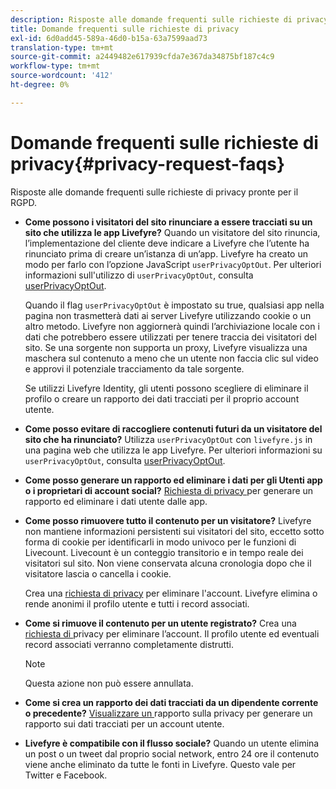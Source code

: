 ```yaml
---
description: Risposte alle domande frequenti sulle richieste di privacy pronte per il RGPD.
title: Domande frequenti sulle richieste di privacy
exl-id: 6d0add45-589a-46d0-b15a-63a7599aad73
translation-type: tm+mt
source-git-commit: a2449482e617939cfda7e367da34875bf187c4c9
workflow-type: tm+mt
source-wordcount: '412'
ht-degree: 0%

---
```


# Domande frequenti sulle richieste di privacy{#privacy-request-faqs}

Risposte alle domande frequenti sulle richieste di privacy pronte per il RGPD.

* **Come possono i visitatori del sito rinunciare a essere tracciati su un sito che utilizza le app Livefyre?** Quando un visitatore del sito rinuncia, l’implementazione del cliente deve indicare a Livefyre che l’utente ha rinunciato prima di creare un’istanza di un’app. Livefyre ha creato un modo per farlo con l’opzione JavaScript `userPrivacyOptOut`. Per ulteriori informazioni sull&#39;utilizzo di `userPrivacyOptOut`, consulta [userPrivacyOptOut](/help/using/c-settings-other/c-gdpr-compliance/c-userprivacyoptout.md).

   Quando il flag `userPrivacyOptOut` è impostato su true, qualsiasi app nella pagina non trasmetterà dati ai server Livefyre utilizzando cookie o un altro metodo. Livefyre non aggiornerà quindi l’archiviazione locale con i dati che potrebbero essere utilizzati per tenere traccia dei visitatori del sito. Se una sorgente non supporta un proxy, Livefyre visualizza una maschera sul contenuto a meno che un utente non faccia clic sul video e approvi il potenziale tracciamento da tale sorgente.

   Se utilizzi Livefyre Identity, gli utenti possono scegliere di eliminare il profilo o creare un rapporto dei dati tracciati per il proprio account utente.

* **Come posso evitare di raccogliere contenuti futuri da un visitatore del sito che ha rinunciato?** Utilizza  `userPrivacyOptOut` con  `livefyre.js` in una pagina web che utilizza le app Livefyre. Per ulteriori informazioni su `userPrivacyOptOut`, consulta [userPrivacyOptOut](/help/using/c-settings-other/c-gdpr-compliance/c-userprivacyoptout.md).

* **Come posso generare un rapporto ed eliminare i dati per gli Utenti app o i proprietari di account social?** [Richiesta di privacy ](../../c-settings-other/c-gdpr-compliance/c-privacy-requests.md#c_privacy_requests) per generare un rapporto ed eliminare i dati utente dalle app.

* **Come posso rimuovere tutto il contenuto per un visitatore?** Livefyre non mantiene informazioni persistenti sui visitatori del sito, eccetto sotto forma di cookie per identificarli in modo univoco per le funzioni di Livecount. Livecount è un conteggio transitorio e in tempo reale dei visitatori sul sito. Non viene conservata alcuna cronologia dopo che il visitatore lascia o cancella i cookie.

   Crea una [richiesta di privacy](../../c-settings-other/c-gdpr-compliance/c-privacy-requests.md#c_privacy_requests) per eliminare l&#39;account. Livefyre elimina o rende anonimi il profilo utente e tutti i record associati.

* **Come si rimuove il contenuto per un utente registrato?** Crea una  [richiesta di ](../../c-settings-other/c-gdpr-compliance/c-privacy-requests.md#c_privacy_requests) privacy per eliminare l’account. Il profilo utente ed eventuali record associati verranno completamente distrutti.

   >[!NOTE]
   >
   >Questa azione non può essere annullata.

* **Come si crea un rapporto dei dati tracciati da un dipendente corrente o precedente?** [Visualizzare un ](../../c-settings-other/c-gdpr-compliance/c-view-a-privacy-report.md#c_view_a_privacy_report) rapporto sulla privacy per generare un rapporto sui dati tracciati per un account utente.

* **Livefyre è compatibile con il flusso sociale?** Quando un utente elimina un post o un tweet dal proprio social network, entro 24 ore il contenuto viene anche eliminato da tutte le fonti in Livefyre. Questo vale per Twitter e Facebook.
